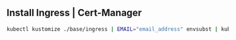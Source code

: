 
## Install Ingress | Cert-Manager

```bash
kubectl kustomize ./base/ingress | EMAIL="email_address" envsubst | kubectl apply -f -
```

